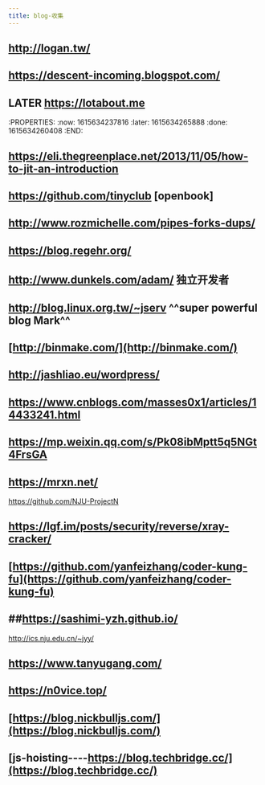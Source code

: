 ```yaml
---
title: blog-收集
---
```


## http://logan.tw/
## https://descent-incoming.blogspot.com/
## LATER https://lotabout.me
:PROPERTIES:
:now: 1615634237816
:later: 1615634265888
:done: 1615634260408
:END:
## https://eli.thegreenplace.net/2013/11/05/how-to-jit-an-introduction
## https://github.com/tinyclub [openbook]
## http://www.rozmichelle.com/pipes-forks-dups/
## https://blog.regehr.org/
## http://www.dunkels.com/adam/ 独立开发者
## http://blog.linux.org.tw/~jserv     ^^super powerful blog Mark^^
## [http://binmake.com/](http://binmake.com/)
##
## http://jashliao.eu/wordpress/
##
##
##
## https://www.cnblogs.com/masses0x1/articles/14433241.html
## https://mp.weixin.qq.com/s/Pk08ibMptt5q5NGt4FrsGA
## https://mrxn.net/
https://github.com/NJU-ProjectN
## https://lgf.im/posts/security/reverse/xray-cracker/
## [https://github.com/yanfeizhang/coder-kung-fu](https://github.com/yanfeizhang/coder-kung-fu)
## ##https://sashimi-yzh.github.io/
http://ics.nju.edu.cn/~jyy/
## https://www.tanyugang.com/
## https://n0vice.top/
## [https://blog.nickbulljs.com/](https://blog.nickbulljs.com/)
## [js-hoisting----https://blog.techbridge.cc/](https://blog.techbridge.cc/)
